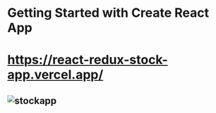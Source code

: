 # Getting Started with Create React App

# https://react-redux-stock-app.vercel.app/

## ![stockapp](https://user-images.githubusercontent.com/95312891/232343443-271eeb14-119e-4ce5-b740-19128100bbee.gif)
